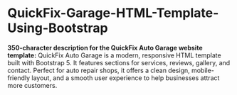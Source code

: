 # QuickFix-Garage-HTML-Template-Using-Bootstrap
 **350-character description for the QuickFix Auto Garage website template:**  QuickFix Auto Garage is a modern, responsive HTML template built with Bootstrap 5. It features sections for services, reviews, gallery, and contact. Perfect for auto repair shops, it offers a clean design, mobile-friendly layout, and a smooth user experience to help businesses attract more customers.
